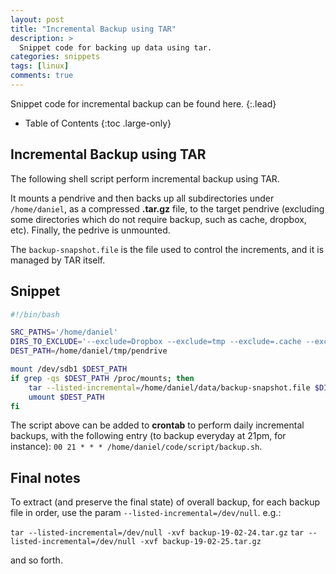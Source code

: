 ```yaml
---
layout: post
title: "Incremental Backup using TAR"
description: >
  Snippet code for backing up data using tar.
categories: snippets
tags: [linux]
comments: true
---
```

Snippet code for incremental backup can be found here.
{:.lead}

- Table of Contents
{:toc .large-only}

## Incremental Backup using TAR

The following shell script perform incremental backup using TAR.

It mounts a pendrive and then backs up all subdirectories under `/home/daniel`, as a compressed **.tar.gz** file, to the target pendrive (excluding some directories which do not require backup, such as cache, dropbox, etc). Finally, the pedrive is unmounted.

The `backup-snapshot.file` is the file used to control the increments, and it is managed by TAR itself.

## Snippet

```bash
#!/bin/bash

SRC_PATHS='/home/daniel'
DIRS_TO_EXCLUDE='--exclude=Dropbox --exclude=tmp --exclude=.cache --exclude=.mozilla --exclude=.IdeaIC2018.2 --exclude=.m2 --exclude=.npm --exclude=.Trash-1000 --exclude=.v8* --exclude=.vagrant.d'
DEST_PATH=/home/daniel/tmp/pendrive

mount /dev/sdb1 $DEST_PATH
if grep -qs $DEST_PATH /proc/mounts; then
	tar --listed-incremental=/home/daniel/data/backup-snapshot.file $DIRS_TO_EXCLUDE -cvpzf $DEST_PATH/backup-`date +%y-%m-%d-%H-%M-%S`.tar.gz $SRC_PATHS
	umount $DEST_PATH
fi
```

The script above can be added to **crontab** to perform daily incremental backups, with the following entry (to backup everyday at 21pm, for instance): `00 21 * * * /home/daniel/code/script/backup.sh`.


## Final notes

To extract (and preserve the final state) of overall backup, for each backup file in order, use the param `--listed-incremental=/dev/null`. e.g.:

`tar --listed-incremental=/dev/null -xvf backup-19-02-24.tar.gz`
`tar --listed-incremental=/dev/null -xvf backup-19-02-25.tar.gz`

and so forth.

